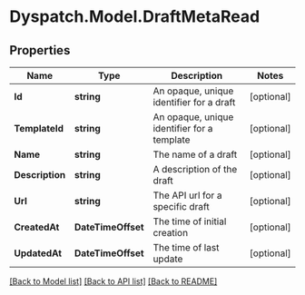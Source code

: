 
# Dyspatch.Model.DraftMetaRead

## Properties

Name | Type | Description | Notes
------------ | ------------- | ------------- | -------------
**Id** | **string** | An opaque, unique identifier for a draft | [optional] 
**TemplateId** | **string** | An opaque, unique identifier for a template | [optional] 
**Name** | **string** | The name of a draft | [optional] 
**Description** | **string** | A description of the draft | [optional] 
**Url** | **string** | The API url for a specific draft | [optional] 
**CreatedAt** | **DateTimeOffset** | The time of initial creation | [optional] 
**UpdatedAt** | **DateTimeOffset** | The time of last update | [optional] 

[[Back to Model list]](../README.md#documentation-for-models)
[[Back to API list]](../README.md#documentation-for-api-endpoints)
[[Back to README]](../README.md)

